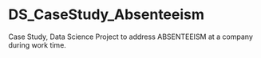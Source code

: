 # DS_CaseStudy_Absenteeism
Case Study, Data Science Project to address ABSENTEEISM at a company during work time.
